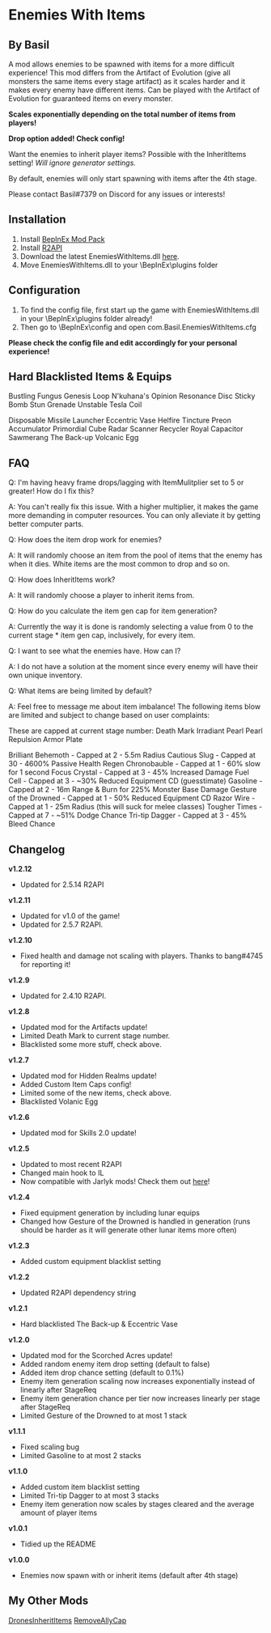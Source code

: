 # Enemies With Items
## By Basil
A mod allows enemies to be spawned with items for a more difficult experience!
This mod differs from the Artifact of Evolution (give all monsters the same items every stage artifact) as it scales harder and it makes every enemy have different items.
Can be played with the Artifact of Evolution for guaranteed items on every monster.

**Scales exponentially depending on the total number of items from players!**

**Drop option added! Check config!**

Want the enemies to inherit player items? Possible with the InheritItems setting!
*Will ignore generator settings.*

By default, enemies will only start spawning with items after the 4th stage.

Please contact Basil#7379 on Discord for any issues or interests!

## Installation
1. Install [BepInEx Mod Pack](https://thunderstore.io/package/bbepis/BepInExPack/)
2. Install [R2API](https://thunderstore.io/package/tristanmcpherson/R2API/)
3. Download the latest EnemiesWithItems.dll [here](https://thunderstore.io/package/BasilPanda/EnemiesWithItems/).
4. Move EnemiesWithItems.dll to your \BepInEx\plugins folder

## Configuration

1. To find the config file, first start up the game with EnemiesWithItems.dll in your \BepInEx\plugins folder already!
2. Then go to \BepInEx\config and open com.Basil.EnemiesWithItems.cfg

**Please check the config file and edit accordingly for your personal experience!**

## Hard Blacklisted Items & Equips

Bustling Fungus
Genesis Loop
N'kuhana's Opinion
Resonance Disc
Sticky Bomb
Stun Grenade
Unstable Tesla Coil

Disposable Missile Launcher
Eccentric Vase
Helfire Tincture
Preon Accumulator
Primordial Cube
Radar Scanner
Recycler
Royal Capacitor
Sawmerang
The Back-up
Volcanic Egg

## FAQ

Q: I'm having heavy frame drops/lagging with ItemMulitplier set to 5 or greater! How do I fix this?

A: You can't really fix this issue. With a higher multiplier, it makes the game more demanding in computer resources. You can only alleviate it by getting better computer parts. 

Q: How does the item drop work for enemies?

A: It will randomly choose an item from the pool of items that the enemy has when it dies. White items are the most common to drop and so on.

Q: How does InheritItems work?

A: It will randomly choose a player to inherit items from.

Q: How do you calculate the item gen cap for item generation?

A: Currently the way it is done is randomly selecting a value from 0 to the current stage * item gen cap, inclusively, for every item.

Q: I want to see what the enemies have. How can I?

A: I do not have a solution at the moment since every enemy will have their own unique inventory.

Q: What items are being limited by default?

A: Feel free to message me about item imbalance! 
The following items blow are limited and subject to change based on user complaints:

These are capped at current stage number:
Death Mark
Irradiant Pearl
Pearl
Repulsion Armor Plate

Brilliant Behemoth - Capped at 2 - 5.5m Radius
Cautious Slug - Capped at 30 - 4600% Passive Health Regen
Chronobauble - Capped at 1 - 60% slow for 1 second
Focus Crystal - Capped at 3 - 45% Increased Damage
Fuel Cell - Capped at 3 - ~30% Reduced Equipment CD (guesstimate)
Gasoline - Capped at 2 - 16m Range & Burn for 225% Monster Base Damage
Gesture of the Drowned - Capped at 1 - 50% Reduced Equipment CD
Razor Wire - Capped at 1 - 25m Radius (this will suck for melee classes)
Tougher Times - Capped at 7 - ~51% Dodge Chance
Tri-tip Dagger - Capped at 3 - 45% Bleed Chance

## Changelog

**v1.2.12**
- Updated for 2.5.14 R2API

**v1.2.11**

- Updated for v1.0 of the game!
- Updated for 2.5.7 R2API.

**v1.2.10**

- Fixed health and damage not scaling with players. Thanks to bang#4745 for reporting it!

**v1.2.9**

- Updated for 2.4.10 R2API.

**v1.2.8**

- Updated mod for the Artifacts update!
- Limited Death Mark to current stage number.
- Blacklisted some more stuff, check above.

**v1.2.7**

- Updated mod for Hidden Realms update!
- Added Custom Item Caps config!
- Limited some of the new items, check above.
- Blacklisted Volanic Egg

**v1.2.6**

- Updated mod for Skills 2.0 update!

**v1.2.5**

- Updated to most recent R2API
- Changed main hook to IL
- Now compatible with Jarlyk mods! Check them out [here](https://thunderstore.io/package/Jarlyk/)! 

**v1.2.4**

- Fixed equipment generation by including lunar equips
- Changed how Gesture of the Drowned is handled in generation (runs should be harder as it will generate other lunar items more often)

**v1.2.3**

- Added custom equipment blacklist setting

**v1.2.2**

- Updated R2API dependency string

**v1.2.1**

- Hard blacklisted The Back-up & Eccentric Vase

**v1.2.0**

- Updated mod for the Scorched Acres update!
- Added random enemy item drop setting (default to false)
- Added item drop chance setting (default to 0.1%)
- Enemy item generation scaling now increases exponentially instead of linearly after StageReq
- Enemy item generation chance per tier now increases linearly per stage after StageReq
- Limited Gesture of the Drowned to at most 1 stack

**v1.1.1**

- Fixed scaling bug
- Limited Gasoline to at most 2 stacks

**v1.1.0**

- Added custom item blacklist setting
- Limited Tri-tip Dagger to at most 3 stacks
- Enemy item generation now scales by stages cleared and the average amount of player items

**v1.0.1**

- Tidied up the README

**v1.0.0**

- Enemies now spawn with or inherit items (default after 4th stage)

## My Other Mods

[DronesInheritItems](https://thunderstore.io/package/BasilPanda/DronesInheritItems/)
[RemoveAllyCap](https://thunderstore.io/package/BasilPanda/RemoveAllyCap/)